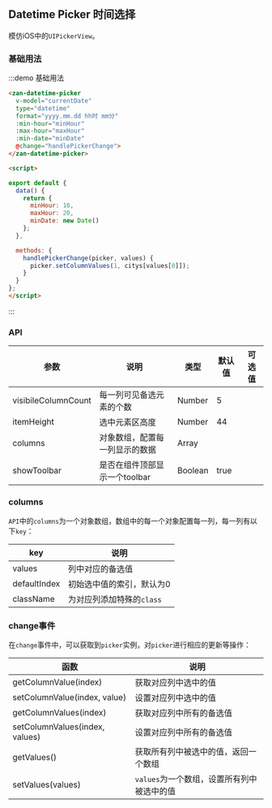 <script>
export default {
  data() {
    return {
      minHour: 10,
      maxHour: 20,
      minDate: new Date(),
      currentDate: null
    };
  },

  methods: {
    handlePickerChange(picker, values) {
      // picker.setColumnValues(1, citys[values[0]]);
      console.log(values);
    },
    handlePickerCancel() {
      alert('picker cancel');
    },
    handlePickerConfirm() {
      alert('picker confirm');
    }
  }
};
</script>

## Datetime Picker 时间选择

模仿iOS中的`UIPickerView`。

### 基础用法

:::demo 基础用法
```html
<zan-datetime-picker
  v-model="currentDate"
  type="datetime"
  format="yyyy.mm.dd hh时 mm分"
  :min-hour="minHour"
  :max-hour="maxHour"
  :min-date="minDate"
  @change="handlePickerChange">  
</zan-datetime-picker>

<script>

export default {
  data() {
    return {
      minHour: 10,
      maxHour: 20,
      minDate: new Date()
    };
  },

  methods: {
    handlePickerChange(picker, values) {
      picker.setColumnValues(1, citys[values[0]]);
    }
  }
};
</script>
```
:::


### API

| 参数       | 说明      | 类型       | 默认值       | 可选值       |
|-----------|-----------|-----------|-------------|-------------|
| visibileColumnCount | 每一列可见备选元素的个数 | Number  | 5 |   |
| itemHeight | 选中元素区高度 | Number  | 44 |   |
| columns | 对象数组，配置每一列显示的数据 | Array  |  |   |
| showToolbar | 是否在组件顶部显示一个toolbar | Boolean  | true |   |

### columns

`API`中的`columns`为一个对象数组，数组中的每一个对象配置每一列，每一列有以下`key`：

| key       | 说明      |
|-----------|-----------|
| values | 列中对应的备选值 |
| defaultIndex | 初始选中值的索引，默认为0 |
| className | 为对应列添加特殊的`class` |

### change事件

在`change`事件中，可以获取到`picker`实例，对`picker`进行相应的更新等操作：

| 函数       | 说明      |
|-----------|-----------|
| getColumnValue(index) | 获取对应列中选中的值 |
| setColumnValue(index, value) | 设置对应列中选中的值 |
| getColumnValues(index) | 获取对应列中所有的备选值 |
| setColumnValues(index, values) | 设置对应列中所有的备选值 |
| getValues() | 获取所有列中被选中的值，返回一个数组 |
| setValues(values) | `values`为一个数组，设置所有列中被选中的值 |
